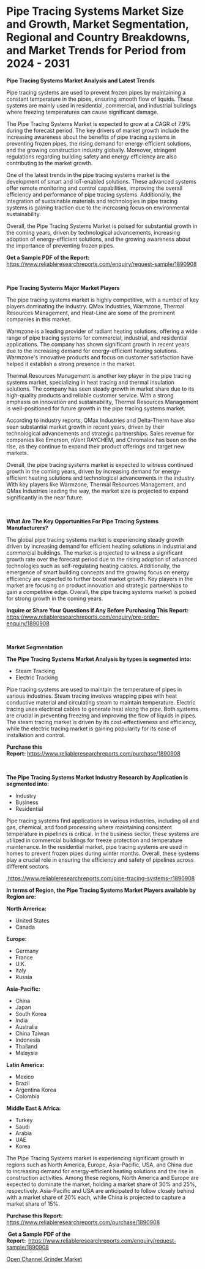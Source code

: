 <p><h1>Pipe Tracing Systems Market Size and Growth, Market Segmentation, Regional and Country Breakdowns, and Market Trends for Period from 2024 -  2031</h1></p><p><strong>Pipe Tracing Systems Market Analysis and Latest Trends</strong></p>
<p><p>Pipe tracing systems are used to prevent frozen pipes by maintaining a constant temperature in the pipes, ensuring smooth flow of liquids. These systems are mainly used in residential, commercial, and industrial buildings where freezing temperatures can cause significant damage.</p><p>The Pipe Tracing Systems Market is expected to grow at a CAGR of 7.9% during the forecast period. The key drivers of market growth include the increasing awareness about the benefits of pipe tracing systems in preventing frozen pipes, the rising demand for energy-efficient solutions, and the growing construction industry globally. Moreover, stringent regulations regarding building safety and energy efficiency are also contributing to the market growth.</p><p>One of the latest trends in the pipe tracing systems market is the development of smart and IoT-enabled solutions. These advanced systems offer remote monitoring and control capabilities, improving the overall efficiency and performance of pipe tracing systems. Additionally, the integration of sustainable materials and technologies in pipe tracing systems is gaining traction due to the increasing focus on environmental sustainability.</p><p>Overall, the Pipe Tracing Systems Market is poised for substantial growth in the coming years, driven by technological advancements, increasing adoption of energy-efficient solutions, and the growing awareness about the importance of preventing frozen pipes.</p></p>
<p><strong>Get a Sample PDF of the Report:&nbsp;</strong> <a href="https://www.reliableresearchreports.com/enquiry/request-sample/1890908">https://www.reliableresearchreports.com/enquiry/request-sample/1890908</a></p>
<p>&nbsp;</p>
<p><strong>Pipe Tracing Systems Major Market Players</strong></p>
<p><p>The pipe tracing systems market is highly competitive, with a number of key players dominating the industry. QMax Industries, Warmzone, Thermal Resources Management, and Heat-Line are some of the prominent companies in this market.</p><p>Warmzone is a leading provider of radiant heating solutions, offering a wide range of pipe tracing systems for commercial, industrial, and residential applications. The company has shown significant growth in recent years due to the increasing demand for energy-efficient heating solutions. Warmzone's innovative products and focus on customer satisfaction have helped it establish a strong presence in the market.</p><p>Thermal Resources Management is another key player in the pipe tracing systems market, specializing in heat tracing and thermal insulation solutions. The company has seen steady growth in market share due to its high-quality products and reliable customer service. With a strong emphasis on innovation and sustainability, Thermal Resources Management is well-positioned for future growth in the pipe tracing systems market.</p><p>According to industry reports, QMax Industries and Delta-Therm have also seen substantial market growth in recent years, driven by their technological advancements and strategic partnerships. Sales revenue for companies like Emerson, nVent RAYCHEM, and Chromalox has been on the rise, as they continue to expand their product offerings and target new markets.</p><p>Overall, the pipe tracing systems market is expected to witness continued growth in the coming years, driven by increasing demand for energy-efficient heating solutions and technological advancements in the industry. With key players like Warmzone, Thermal Resources Management, and QMax Industries leading the way, the market size is projected to expand significantly in the near future.</p></p>
<p>&nbsp;</p>
<p><strong>What Are The Key Opportunities For Pipe Tracing Systems Manufacturers?</strong></p>
<p><p>The global pipe tracing systems market is experiencing steady growth driven by increasing demand for efficient heating solutions in industrial and commercial buildings. The market is projected to witness a significant growth rate over the forecast period due to the rising adoption of advanced technologies such as self-regulating heating cables. Additionally, the emergence of smart building concepts and the growing focus on energy efficiency are expected to further boost market growth. Key players in the market are focusing on product innovation and strategic partnerships to gain a competitive edge. Overall, the pipe tracing systems market is poised for strong growth in the coming years.</p></p>
<p><strong>Inquire or Share Your Questions If Any Before Purchasing This Report:</strong> <a href="https://www.reliableresearchreports.com/enquiry/pre-order-enquiry/1890908">https://www.reliableresearchreports.com/enquiry/pre-order-enquiry/1890908</a></p>
<p>&nbsp;</p>
<p><strong>Market Segmentation</strong></p>
<p><strong>The Pipe Tracing Systems Market Analysis by types is segmented into:</strong></p>
<p><ul><li>Steam Tracking</li><li>Electric Tracking</li></ul></p>
<p><p>Pipe tracing systems are used to maintain the temperature of pipes in various industries. Steam tracing involves wrapping pipes with heat conductive material and circulating steam to maintain temperature. Electric tracing uses electrical cables to generate heat along the pipe. Both systems are crucial in preventing freezing and improving the flow of liquids in pipes. The steam tracing market is driven by its cost-effectiveness and efficiency, while the electric tracing market is gaining popularity for its ease of installation and control.</p></p>
<p><strong>Purchase this Report:&nbsp;</strong><a href="https://www.reliableresearchreports.com/purchase/1890908">https://www.reliableresearchreports.com/purchase/1890908</a></p>
<p>&nbsp;</p>
<p><strong>The Pipe Tracing Systems Market Industry Research by Application is segmented into:</strong></p>
<p><ul><li>Industry</li><li>Business</li><li>Residential</li></ul></p>
<p><p>Pipe tracing systems find applications in various industries, including oil and gas, chemical, and food processing where maintaining consistent temperature in pipelines is critical. In the business sector, these systems are utilized in commercial buildings for freeze protection and temperature maintenance. In the residential market, pipe tracing systems are used in homes to prevent frozen pipes during winter months. Overall, these systems play a crucial role in ensuring the efficiency and safety of pipelines across different sectors.</p></p>
<p><a href="https://www.reliableresearchreports.com/pipe-tracing-systems-r1890908">&nbsp;https://www.reliableresearchreports.com/pipe-tracing-systems-r1890908</a></p>
<p><strong>In terms of Region, the Pipe Tracing Systems Market Players available by Region are:</strong></p>
<p>
    <p> <strong> North America: </strong>
        <ul>
            <li>United States</li>
            <li>Canada</li>
        </ul>
        </p> 
    <p> <strong> Europe: </strong>
        <ul>
            <li>Germany</li>
            <li>France</li>
            <li>U.K.</li>
            <li>Italy</li>
            <li>Russia</li>
        </ul>
        </p> 
    <p> <strong> Asia-Pacific: </strong>
        <ul>
            <li>China</li>
            <li>Japan</li>
            <li>South Korea</li>
            <li>India</li>
            <li>Australia</li>
            <li>China Taiwan</li>
            <li>Indonesia</li>
            <li>Thailand</li>
            <li>Malaysia</li>
        </ul>
        </p> 
    <p> <strong> Latin America: </strong>
        <ul>
            <li>Mexico</li>
            <li>Brazil</li>
            <li>Argentina Korea</li>
            <li>Colombia</li>
        </ul>
        </p> 
    <p> <strong> Middle East & Africa: </strong>
        <ul>
            <li>Turkey</li>
            <li>Saudi</li>
            <li>Arabia</li>
            <li>UAE</li>
            <li>Korea</li>
        </ul>
    </p>
    </p>
<p><p>The Pipe Tracing Systems market is experiencing significant growth in regions such as North America, Europe, Asia-Pacific, USA, and China due to increasing demand for energy-efficient heating solutions and the rise in construction activities. Among these regions, North America and Europe are expected to dominate the market, holding a market share of 30% and 25%, respectively. Asia-Pacific and USA are anticipated to follow closely behind with a market share of 20% each, while China is projected to capture a market share of 15%.</p></p>
<p><strong>Purchase this Report: </strong><a href="https://www.reliableresearchreports.com/purchase/1890908">https://www.reliableresearchreports.com/purchase/1890908</a></p>
<p>&nbsp;<strong>Get a Sample PDF of the Report:&nbsp;&nbsp;</strong><a href="https://www.reliableresearchreports.com/enquiry/request-sample/1890908">https://www.reliableresearchreports.com/enquiry/request-sample/1890908</a></p>
<p><strong></strong></p>
<p><p><a href="https://github.com/dimitrishawkinswaynenp91rgz/Market-Research-Report-List-3/blob/main/open-channel-grinder-market.md">Open Channel Grinder Market</a></p></p>